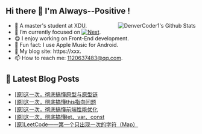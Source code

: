 ## Hi there 👋 I'm Always--Positive !
<div>
  <img alt="DenverCoder1's Github Stats" src="https://denvercoder1-github-readme-stats.vercel.app/api?username=qq1120637483&show_icons=true&count_private=true&theme=react&hide_border=true&hide_title=true&bg_color=1F222E&title_color=F85D7F&icon_color=F8D866" align= "right" />

- 🎒 A master's student at XDU. 
- 🔬 I’m currently focused on [![Next](https://img.shields.io/badge/-Next-brightgreen)](https://). 
- 😋 I enjoy working on Front-End development.
- 🎵 Fun fact: I use Apple Music for Android.
- 📝 My blog site: https://xxx.
- 📫 How to reach me:  1120637483@qq.com.
</div>  


## 📕 Latest Blog Posts

<!-- BLOG-POST-LIST:START -->
- [[原]这一次，彻底搞懂原型与原型链](https://blog.csdn.net/sinat_41696687/article/details/123145167)
- [[原]这一次，彻底搞懂this指向问题](https://blog.csdn.net/sinat_41696687/article/details/123124905)
- [[原]这一次，彻底搞懂前端性能优化](https://blog.csdn.net/sinat_41696687/article/details/123103238)
- [[原]这一次，彻底搞懂let、var、const](https://blog.csdn.net/sinat_41696687/article/details/123081581)
- [[原]LeetCode——第一个只出现一次的字符（Map）](https://blog.csdn.net/sinat_41696687/article/details/123061225)
<!-- BLOG-POST-LIST:END -->









